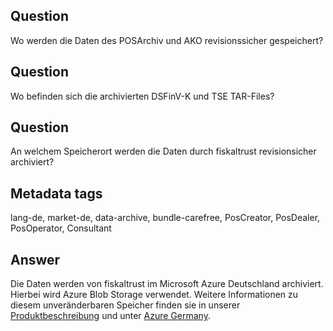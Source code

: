 ## Question

Wo werden die Daten des POSArchiv und AKO revisionssicher gespeichert?

## Question

Wo befinden sich die archivierten DSFinV-K und TSE TAR-Files?

## Question

An welchem Speicherort werden die Daten durch fiskaltrust revisionsicher archiviert?

## Metadata tags

lang-de, market-de, data-archive, bundle-carefree, PosCreator, PosDealer, PosOperator, Consultant

## Answer

Die Daten werden von fiskaltrust im Microsoft Azure Deutschland archiviert. Hierbei wird Azure Blob Storage verwendet. Weitere Informationen zu diesem unveränderbaren Speicher finden sie in unserer [Produktbeschreibung](https://github.com/fiskaltrust/productdescription-de-doc/blob/master/product-service-description/revisionsafe-data-as-a-service/features/revision-safe-cloud-storage.md) und unter [Azure Germany](https://docs.microsoft.com/en-us/azure/germany/).
